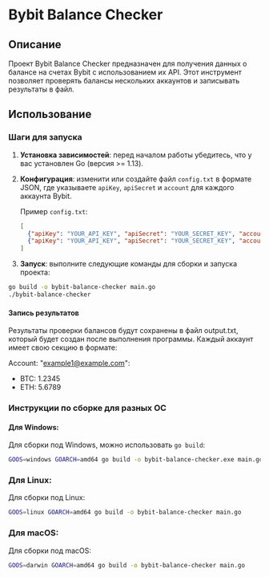 # Bybit Balance Checker

## Описание

Проект Bybit Balance Checker предназначен для получения данных о балансе на счетах Bybit с использованием их API. Этот инструмент позволяет проверять балансы нескольких аккаунтов и записывать результаты в файл.

## Использование

### Шаги для запуска

1. **Установка зависимостей**: перед началом работы убедитесь, что у вас установлен Go (версия >= 1.13).

2. **Конфигурация**: изменити или создайте файл `config.txt` в формате JSON, где указываете `apiKey`, `apiSecret` и `account` для каждого аккаунта Bybit.

   Пример `config.txt`:
   ```json
   [
     {"apiKey": "YOUR_API_KEY", "apiSecret": "YOUR_SECRET_KEY", "account": "example1@example.com"},
     {"apiKey": "YOUR_API_KEY", "apiSecret": "YOUR_SECRET_KEY", "account": "example2@example.com"}
   ]
   
3. **Запуск**: выполните следующие команды для сборки и запуска проекта:
```bash
go build -o bybit-balance-checker main.go 
./bybit-balance-checker
```
#### Запись результатов

Результаты проверки балансов будут сохранены в файл output.txt, который будет создан после выполнения программы.
Каждый аккаунт имеет свою секцию в формате:

Account: "example1@example.com":
- BTC: 1.2345
- ETH: 5.6789

### Инструкции по сборке для разных ОС

#### Для Windows:

Для сборки под Windows, можно использовать `go build`:

```bash
GOOS=windows GOARCH=amd64 go build -o bybit-balance-checker.exe main.go
```

### Для Linux:

Для сборки под Linux:
```bash
GOOS=linux GOARCH=amd64 go build -o bybit-balance-checker main.go
```

### Для macOS:

Для сборки под macOS:
```bash
GOOS=darwin GOARCH=amd64 go build -o bybit-balance-checker main.go
```